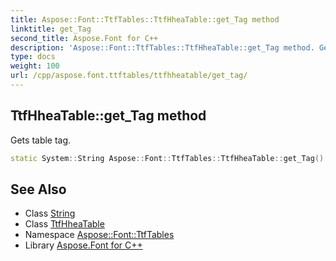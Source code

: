 ```yaml
---
title: Aspose::Font::TtfTables::TtfHheaTable::get_Tag method
linktitle: get_Tag
second_title: Aspose.Font for C++
description: 'Aspose::Font::TtfTables::TtfHheaTable::get_Tag method. Gets table tag in C++.'
type: docs
weight: 100
url: /cpp/aspose.font.ttftables/ttfhheatable/get_tag/
---
```

## TtfHheaTable::get_Tag method


Gets table tag.

```cpp
static System::String Aspose::Font::TtfTables::TtfHheaTable::get_Tag()
```

## See Also

* Class [String](../../../system/string/)
* Class [TtfHheaTable](../)
* Namespace [Aspose::Font::TtfTables](../../)
* Library [Aspose.Font for C++](../../../)
